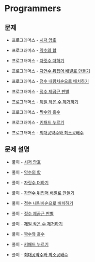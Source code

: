 # Programmers

## 문제

- 프로그래머스 - [시저 암호](https://programmers.co.kr/learn/courses/30/lessons/12926)

- 프로그래머스 - [약수의 합](https://programmers.co.kr/learn/courses/30/lessons/12928)

- 프로그래머스 - [자릿수 더하기](https://programmers.co.kr/learn/courses/30/lessons/12931)

- 프로그래머스 - [자연수 뒤집어 배열로 만들기](https://programmers.co.kr/learn/courses/30/lessons/12932)

- 프로그래머스 - [정수 내림차순으로 배치하기](https://programmers.co.kr/learn/courses/30/lessons/12933)

- 프로그래머스 - [정수 제곱근 판별](https://programmers.co.kr/learn/courses/30/lessons/12934)

- 프로그래머스 - [제일 작은 수 제거하기](https://programmers.co.kr/learn/courses/30/lessons/12935)

- 프로그래머스 - [짝수와 홀수](https://programmers.co.kr/learn/courses/30/lessons/12937)

- 프로그래머스 - [키패드 누르기](https://programmers.co.kr/learn/courses/30/lessons/67256)

- 프로그래머스 - [최대공약수와 최소공배수](https://programmers.co.kr/learn/courses/30/lessons/12940)

## 문제 설명

- 풀이 - [시저 암호](https://github.com/Meantint/Programmers/tree/master/Lv1/%EC%8B%9C%EC%A0%80%20%EC%95%94%ED%98%B8)

- 풀이 - [약수의 합](https://github.com/Meantint/Programmers/tree/master/Lv1/%EC%95%BD%EC%88%98%EC%9D%98%20%ED%95%A9)

- 풀이 - [자릿수 더하기](https://github.com/Meantint/Programmers/tree/master/Lv1/%EC%9E%90%EB%A6%BF%EC%88%98%20%EB%8D%94%ED%95%98%EA%B8%B0)

- 풀이 - [자연수 뒤집어 배열로 만들기](https://github.com/Meantint/Programmers/tree/master/Lv1/%EC%9E%90%EC%97%B0%EC%88%98%20%EB%92%A4%EC%A7%91%EC%96%B4%20%EB%B0%B0%EC%97%B4%EB%A1%9C%20%EB%A7%8C%EB%93%A4%EA%B8%B0)

- 풀이 - [정수 내림차순으로 배치하기](https://github.com/Meantint/Programmers/tree/master/Lv1/%EC%A0%95%EC%88%98%20%EB%82%B4%EB%A6%BC%EC%B0%A8%EC%88%9C%EC%9C%BC%EB%A1%9C%20%EB%B0%B0%EC%B9%98%ED%95%98%EA%B8%B0)

- 풀이 - [정수 제곱근 판별](https://github.com/Meantint/Programmers/tree/master/Lv1/%EC%A0%95%EC%88%98%20%EC%A0%9C%EA%B3%B1%EA%B7%BC%20%ED%8C%90%EB%B3%84)

- 풀이 - [제일 작은 수 제거하기](https://github.com/Meantint/Programmers/tree/master/Lv1/%EC%A0%9C%EC%9D%BC%20%EC%9E%91%EC%9D%80%20%EC%88%98%20%EC%A0%9C%EA%B1%B0%ED%95%98%EA%B8%B0)

- 풀이 - [짝수와 홀수](https://github.com/Meantint/Programmers/tree/master/Lv1/%EC%A7%9D%EC%88%98%EC%99%80%20%ED%99%80%EC%88%98)

- 풀이 - [키패드 누르기](https://github.com/Meantint/Programmers/tree/master/Lv1/%ED%82%A4%ED%8C%A8%EB%93%9C%20%EB%88%84%EB%A5%B4%EA%B8%B0)

- 풀이 - [최대공약수와 최소공배수](https://github.com/Meantint/Programmers/tree/master/Lv1/%EC%B5%9C%EB%8C%80%EA%B3%B5%EC%95%BD%EC%88%98%EC%99%80%20%EC%B5%9C%EC%86%8C%EA%B3%B5%EB%B0%B0%EC%88%98)
